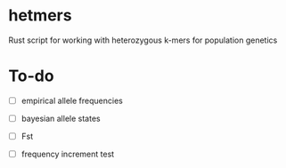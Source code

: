 # hetmers

Rust script for working with heterozygous k-mers for population genetics

# To-do

- [ ] empirical allele frequencies

- [ ] bayesian allele states

- [ ] Fst

- [ ] frequency increment test

